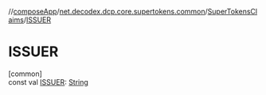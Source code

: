 //[composeApp](../../../index.md)/[net.decodex.dcp.core.supertokens.common](../index.md)/[SuperTokensClaims](index.md)/[ISSUER](-i-s-s-u-e-r.md)

# ISSUER

[common]\
const val [ISSUER](-i-s-s-u-e-r.md): [String](https://kotlinlang.org/api/latest/jvm/stdlib/kotlin/-string/index.html)
